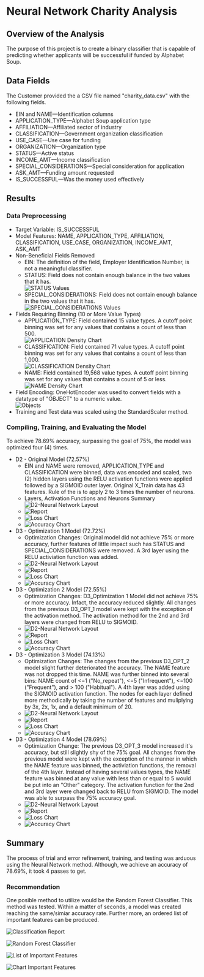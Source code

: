 # Neural Network Charity Analysis

## Overview of the Analysis
The purpose of this project is to create a binary classifier that is capable of predicting whether applicants will be successful if funded by Alphabet Soup.

## Data Fields
The Customer provided the a CSV file named "charity_data.csv" with the following fields.
* EIN and NAME—Identification columns
* APPLICATION_TYPE—Alphabet Soup application type
* AFFILIATION—Affiliated sector of industry
* CLASSIFICATION—Government organization classification
* USE_CASE—Use case for funding
* ORGANIZATION—Organization type
* STATUS—Active status
* INCOME_AMT—Income classification
* SPECIAL_CONSIDERATIONS—Special consideration for application
* ASK_AMT—Funding amount requested
* IS_SUCCESSFUL—Was the money used effectively

## Results
### Data Preprocessing
* Target Variable: IS_SUCCESSFUL
* Model Features: NAME, APPLICATION_TYPE, AFFILIATION, CLASSIFICATION, USE_CASE, ORGANIZATION, INCOME_AMT, ASK_AMT
* Non-Beneficial Fields Removed
    * EIN: The definition of the field, Employer Identification Number, is not a meaningful classifier.
    * STATUS: Field does not contain enough balance in the two values that it has.</br>![STATUS Values](Images/Status.PNG)
    * SPECIAL_CONSIDERATIONS: Field does not contain enough balance in the two values that it has.</br>![SPECIAL_CONSIDERATIONS Values](Images/Special.PNG)
* Fields Requiring Binning (10 or More Value Types)
    * APPLICATION_TYPE: Field contained 15 value types. A cutoff point binning was set for any values that contains a count of less than 500.</br>![APPLICATION Density Chart](Images/Application_Density.PNG)
    * CLASSIFICATION: Field contained 71 value types. A cutoff point binning was set for any values that contains a count of less than 1,000.</br>![CLASSIFICATION Density Chart](Images/Classification_Density.PNG)
    * NAME: Field contained 19,568 value types. A cutoff point binning was set for any values that contains a count of 5 or less.</br>![NAME Density Chart](Images/Name_Density.PNG)
* Field Encoding: OneHotEncoder was used to convert fields with a datatype of "OBJECT" to a numeric value.</br>![Objects](Images/Object_Fields.PNG)
* Training and Test data was scaled using the StandardScaler method.

### Compiling, Training, and Evaluating the Model
To achieve 78.69% accuracy, surpassing the goal of 75%, the model was optimized four (4) times.
* D2 - Original Model (72.57%)
    * EIN and NAME were removed, APPLICATION_TYPE and CLASSIFICATION were binned, data was encoded and scaled, two (2) hidden layers using the RELU activation functions were applied followed by a SIGMOID outer layer. Original X_Train data has 43 features. Rule of the is to apply 2 to 3 times the number of neurons.
    * Layers, Activation Functions and Neurons Summary</br>![D2-Neural Network Layout](Images/Neural_Network_D2.PNG)
    * ![Report](Images/Model_Accuracy_D2.PNG)
    * ![Loss Chart](Images/Loss_Chart_D2.PNG)
    * ![Accuracy Chart](Images/Accuracy_Chart_D2.PNG)
* D3 - Optimization 1 Model (72.72%)
    * Optimization Changes: Original model did not achieve 75% or more accuracy, further features of little impact such has STATUS and SPECIAL_CONSIDERATIONS were removed. A 3rd layer using the RELU activiation function was added.
    * ![D2-Neural Network Layout](Images/Neural_Network_D3_1.PNG)
    * ![Report](Images/Model_Accuracy_D3_1.PNG)
    * ![Loss Chart](Images/Loss_Chart_D3_OPT_1.PNG)
    * ![Accuracy Chart](Images/Accuracy_Chart_D3_OPT_1.PNG)
* D3 - Optimization 2 Model (72.55%)
    * Optimization Changes: D3_Optimization 1 Model did not achieve 75% or more accuracy. Infact, the accuracy reduced slightly. All changes from the previous D3_OPT_1 model were kept with the exception of the activation method. The activation method for the 2nd and 3rd layers were changed from RELU to SIGMOID.
    * ![D2-Neural Network Layout](Images/Neural_Network_D3_2.PNG)
    * ![Report](Images/Model_Accuracy_D3_2.PNG)
    * ![Loss Chart](Images/Loss_Chart_D3_OPT_2.PNG)
    * ![Accuracy Chart](Images/Accuracy_Chart_D3_OPT_2.PNG)
* D3 - Optimization 3 Model (74.13%)
    * Optimization Changes: The changes from the previous D3_OPT_2 model slight further deteriorated the accuracy. The NAME feature was not dropped this time. NAME was further binned into several bins: NAME count of <=1 ("No_repeat"), <=5 ("Infrequent"), <=100 ("Frequent"), and > 100 ("Habitual"). A 4th layer was added using the SIGMOID activation function. The nodes for each layer defined more methodically by taking the number of features and muliplying by 3x, 2x, 1x, and a default minimum of 20.
    * ![D2-Neural Network Layout](Images/Neural_Network_D3_3.PNG)
    * ![Report](Images/Model_Accuracy_D3_3.PNG)
    * ![Loss Chart](Images/Loss_Chart_D3_OPT_3.PNG)
    * ![Accuracy Chart](Images/Accuracy_Chart_D3_OPT_3.PNG)
* D3 - Optimization 4 Model (78.69%)
    * Optimization Change: The previous D3_OPT_3 model increased it's accuracy, but still slightly shy of the 75% goal. All changes from the previous model were kept with the exception of the manner in which the NAME feature was binned, the activiation functions, the removal of the 4th layer. Instead of having several values types, the NAME feature was binned at any value with less than or equal to 5 would be put into an "Other" category. The activation function for the 2nd and 3rd layer were changed back to RELU from SIGMOID. The model was able to surpass the 75% accuracy goal.
    * ![D2-Neural Network Layout](Images/Neural_Network_D3_4.PNG)
    * ![Report](Images/Model_Accuracy_D3_4.PNG)
    * ![Loss Chart](Images/Loss_Chart_D3_OPT_4.PNG)
    * ![Accuracy Chart](Images/Accuracy_Chart_D3_OPT_4.PNG)

## Summary
The process of trial and error refinement, training, and testing was arduous using the Neural Network method. Although, we achieve an accuracy of 78.69%, it took 4 passes to get.

### Recommendation
One posible method to utilize would be the Random Forest Classifier. This method was tested. Within a matter of seconds, a model was created reaching the same/simiar accuracy rate. Further more, an ordered list of important features can be produced.

![Classification Report](Images/Classification_Rpt.PNG)

![Random Forest Classifier](Images/RandomForest.PNG)

![List of Important Features](Images/Feature_Importance_List.PNG)

![Chart Important Features](Images/Feature_Importance_Chart.PNG)
